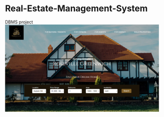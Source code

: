 # Real-Estate-Management-System
DBMS project
[![Watch the video](https://raw.githubusercontent.com/sindhu-iiitg25/Real-Estate-Management-System/main/thumbnail.jpg)](https://raw.githubusercontent.com/sindhu-iiitg25/Real-Estate-Management-System/main/video.mp4)

